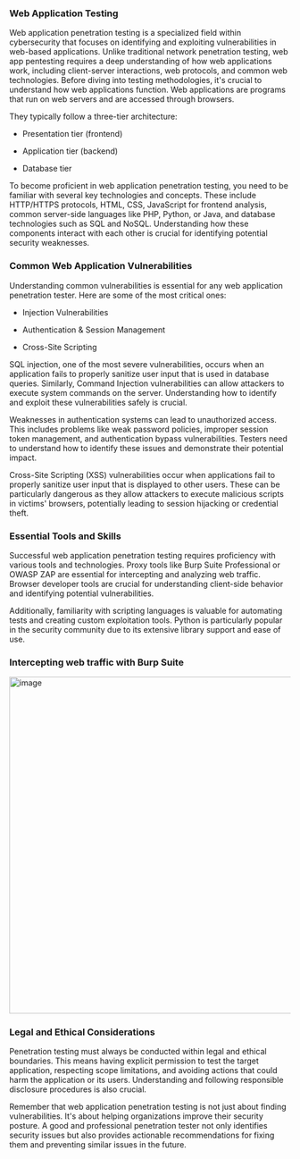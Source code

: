 <h3>Web Application Testing</h3>

Web application penetration testing is a specialized field within cybersecurity that focuses on identifying and exploiting vulnerabilities in web-based applications. Unlike traditional network penetration testing, web app pentesting requires a deep understanding of how web applications work, including client-server interactions, web protocols, and common web technologies. Before diving into testing methodologies, it's crucial to understand how web applications function. Web applications are programs that run on web servers and are accessed through browsers.

They typically follow a three-tier architecture:

- Presentation tier (frontend)

- Application tier (backend)

- Database tier

To become proficient in web application penetration testing, you need to be familiar with several key technologies and concepts. These include HTTP/HTTPS protocols, HTML, CSS, JavaScript for frontend analysis, common server-side languages like PHP, Python, or Java, and database technologies such as SQL and NoSQL. Understanding how these components interact with each other is crucial for identifying potential security weaknesses.

<h3>Common Web Application Vulnerabilities</h3>

Understanding common vulnerabilities is essential for any web application penetration tester. Here are some of the most critical ones:

- Injection Vulnerabilities

- Authentication & Session Management

- Cross-Site Scripting

SQL injection, one of the most severe vulnerabilities, occurs when an application fails to properly sanitize user input that is used in database queries. Similarly, Command Injection vulnerabilities can allow attackers to execute system commands on the server. Understanding how to identify and exploit these vulnerabilities safely is crucial.

Weaknesses in authentication systems can lead to unauthorized access. This includes problems like weak password policies, improper session token management, and authentication bypass vulnerabilities. Testers need to understand how to identify these issues and demonstrate their potential impact.

Cross-Site Scripting (XSS) vulnerabilities occur when applications fail to properly sanitize user input that is displayed to other users. These can be particularly dangerous as they allow attackers to execute malicious scripts in victims' browsers, potentially leading to session hijacking or credential theft.

<h3>Essential Tools and Skills</h3>

Successful web application penetration testing requires proficiency with various tools and technologies. Proxy tools like Burp Suite Professional or OWASP ZAP are essential for intercepting and analyzing web traffic. Browser developer tools are crucial for understanding client-side behavior and identifying potential vulnerabilities.

Additionally, familiarity with scripting languages is valuable for automating tests and creating custom exploitation tools. Python is particularly popular in the security community due to its extensive library support and ease of use.

<h3>Intercepting web traffic with Burp Suite</h3>

<img width="1022" height="603" alt="image" src="https://github.com/user-attachments/assets/5a5a0976-378c-4018-a70f-34d96ab0268d" />

<h3>Legal and Ethical Considerations</h3>

Penetration testing must always be conducted within legal and ethical boundaries. This means having explicit permission to test the target application, respecting scope limitations, and avoiding actions that could harm the application or its users. Understanding and following responsible disclosure procedures is also crucial.

Remember that web application penetration testing is not just about finding vulnerabilities. It's about helping organizations improve their security posture. A good and professional penetration tester not only identifies security issues but also provides actionable recommendations for fixing them and preventing similar issues in the future.

